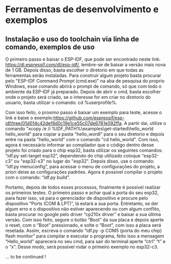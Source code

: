 # Ferramentas de desenvolvimento e exemplos
## Instalação e uso do toolchain via linha de comando, exemplos de uso
  O primeiro passo e baixar o ESP-IDF, que pode ser encontrado neste link: https://dl.espressif.com/dl/esp-idf/, lembre-se de baixar a versão mais nova de 1 GB.
  Depois disso, basta escolher o diretorio em que todas as ferramentas serão instaladas.
  Para construir algum projeto basta procurar pelo "ESP-IDF Command Prompt (cmd.exe)" na aba de pesquisa do proprio Windows, esse comando abrirá o prompt de comando, só que com todo o ambiente da ESP-IDF já preparado.
  Depois de abrir o cmd, basta escolher onde o projeto será criado, se o interesse for em criar no diretorio do usuario, basta utilizar o comando: cd %userprofile%.
  
  Com isso feito, o proximo passo é baixar um exemplo para teste, acesse o link e baixe o exemplo:https://github.com/espressif/esp-idf/tree/01d014c42def8d0c19e1ce55c07de6761e092ffa. 
  A partir dai, utilize o comando "xcopy /e /i %IDF_PATH%\examples\get-started\hello_world hello_world" para copiar a pasta "hello_wordl" para o seu diretorio e depois entre na pasta "hello_world" com o comando "cd hello_world". Com isso, agora é necessário informar ao compilador que o código dentro desse projeto foi criado para o chip esp32, basta utilizar os seguintes comandos: “idf.py set-target esp32”, dependendo do chip utilizado coloque "esp32-c3" ou "esp32-s3" no lugar do "esp32". Depois disso, use o comando: “idf.py menuconfig”, para acessar o menu de configurações do projeto, a priori deixe as configurações padrões. Agora é possível compilar o projeto com o comando: “idf.py build”.
  
  Portanto, depois de todos esses processos, finalmente é possível realizar os primeiros testes. O primeiro passo e achar qual a porta do seu esp32, para fazer isso, vá para o gerenciador de dispositivo e procure pelo dispositivo “Ports (COM & LPT)”, lá estará a sua porta. Entretanto, se der algum erro e o dispositivo não estiver aparecendo ou com algum conflito, basta procurar no google pelo driver “cp210x driver” e baixar a sua última versão. Com isso feito, segure o botão “Boot” da sua placa e depois aperte o reset, com o “Boot” pressionado, e solte o “Boot”, com isso a placa será resetada. Assim, escreva o comando “idf.py -p COM5 (porta do meu chip) flash monitor” para compilar e executar o programa, feito isso a mensagem “Hello_world” aparecera no seu cmd, para sair do terminal aperte “ctrl” “t” e o “x”. Desse modo, será possível rodar o primeiro exemplo no esp32-c3.   
  
  
  
... to be continued !
